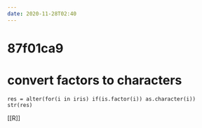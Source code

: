 ```yaml
---
date: 2020-11-28T02:40
---
```


# 87f01ca9

# convert factors to characters
    res = alter(for(i in iris) if(is.factor(i)) as.character(i))
    str(res)
    
[[R]]